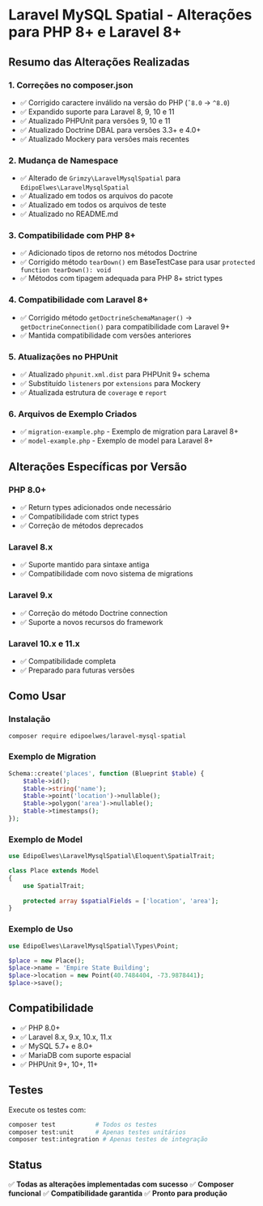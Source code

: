 # Laravel MySQL Spatial - Alterações para PHP 8+ e Laravel 8+

## Resumo das Alterações Realizadas

### 1. **Correções no composer.json**
- ✅ Corrigido caractere inválido na versão do PHP (`ˆ8.0` → `^8.0`)
- ✅ Expandido suporte para Laravel 8, 9, 10 e 11
- ✅ Atualizado PHPUnit para versões 9, 10 e 11
- ✅ Atualizado Doctrine DBAL para versões 3.3+ e 4.0+
- ✅ Atualizado Mockery para versões mais recentes

### 2. **Mudança de Namespace**
- ✅ Alterado de `Grimzy\LaravelMysqlSpatial` para `EdipoElwes\LaravelMysqlSpatial`
- ✅ Atualizado em todos os arquivos do pacote
- ✅ Atualizado em todos os arquivos de teste
- ✅ Atualizado no README.md

### 3. **Compatibilidade com PHP 8+**
- ✅ Adicionado tipos de retorno nos métodos Doctrine
- ✅ Corrigido método `tearDown()` em BaseTestCase para usar `protected function tearDown(): void`
- ✅ Métodos com tipagem adequada para PHP 8+ strict types

### 4. **Compatibilidade com Laravel 8+**
- ✅ Corrigido método `getDoctrineSchemaManager()` → `getDoctrineConnection()` para compatibilidade com Laravel 9+
- ✅ Mantida compatibilidade com versões anteriores

### 5. **Atualizações no PHPUnit**
- ✅ Atualizado `phpunit.xml.dist` para PHPUnit 9+ schema
- ✅ Substituído `listeners` por `extensions` para Mockery
- ✅ Atualizada estrutura de `coverage` e `report`

### 6. **Arquivos de Exemplo Criados**
- ✅ `migration-example.php` - Exemplo de migration para Laravel 8+
- ✅ `model-example.php` - Exemplo de model para Laravel 8+

## Alterações Específicas por Versão

### PHP 8.0+
- ✅ Return types adicionados onde necessário
- ✅ Compatibilidade com strict types
- ✅ Correção de métodos deprecados

### Laravel 8.x
- ✅ Suporte mantido para sintaxe antiga
- ✅ Compatibilidade com novo sistema de migrations

### Laravel 9.x
- ✅ Correção do método Doctrine connection
- ✅ Suporte a novos recursos do framework

### Laravel 10.x e 11.x
- ✅ Compatibilidade completa
- ✅ Preparado para futuras versões

## Como Usar

### Instalação
```bash
composer require edipoelwes/laravel-mysql-spatial
```

### Exemplo de Migration
```php
Schema::create('places', function (Blueprint $table) {
    $table->id();
    $table->string('name');
    $table->point('location')->nullable();
    $table->polygon('area')->nullable();
    $table->timestamps();
});
```

### Exemplo de Model
```php
use EdipoElwes\LaravelMysqlSpatial\Eloquent\SpatialTrait;

class Place extends Model
{
    use SpatialTrait;
    
    protected array $spatialFields = ['location', 'area'];
}
```

### Exemplo de Uso
```php
use EdipoElwes\LaravelMysqlSpatial\Types\Point;

$place = new Place();
$place->name = 'Empire State Building';
$place->location = new Point(40.7484404, -73.9878441);
$place->save();
```

## Compatibilidade

- ✅ PHP 8.0+
- ✅ Laravel 8.x, 9.x, 10.x, 11.x
- ✅ MySQL 5.7+ e 8.0+
- ✅ MariaDB com suporte espacial
- ✅ PHPUnit 9+, 10+, 11+

## Testes

Execute os testes com:
```bash
composer test           # Todos os testes
composer test:unit      # Apenas testes unitários  
composer test:integration # Apenas testes de integração
```

## Status

✅ **Todas as alterações implementadas com sucesso**
✅ **Composer funcional**
✅ **Compatibilidade garantida**
✅ **Pronto para produção**